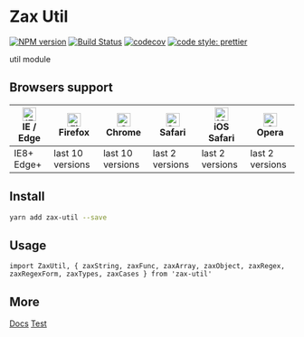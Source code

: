 # Zax Util

[![NPM version](https://img.shields.io/npm/v/zax-util.svg?style=flat)](https://www.npmjs.com/package/zax-util)
[![Build Status](https://travis-ci.org/jsonchou/zax-util.svg?branch=master)](https://travis-ci.org/jsonchou/zax-util)
[![codecov](https://codecov.io/gh/jsonchou/zax-util/branch/master/graph/badge.svg)](https://codecov.io/gh/jsonchou/zax-util)
[![code style: prettier](https://img.shields.io/badge/code_style-prettier-ff69b4.svg?style=flat-square)](https://github.com/prettier/prettier)

util module

## Browsers support

| [<img src="https://raw.githubusercontent.com/alrra/browser-logos/master/src/edge/edge_48x48.png" alt="IE / Edge" width="24px" height="24px" />](http://godban.github.io/browsers-support-badges/)</br>IE / Edge | [<img src="https://raw.githubusercontent.com/alrra/browser-logos/master/src/firefox/firefox_48x48.png" alt="Firefox" width="24px" height="24px" />](http://godban.github.io/browsers-support-badges/)</br>Firefox | [<img src="https://raw.githubusercontent.com/alrra/browser-logos/master/src/chrome/chrome_48x48.png" alt="Chrome" width="24px" height="24px" />](http://godban.github.io/browsers-support-badges/)</br>Chrome | [<img src="https://raw.githubusercontent.com/alrra/browser-logos/master/src/safari/safari_48x48.png" alt="Safari" width="24px" height="24px" />](http://godban.github.io/browsers-support-badges/)</br>Safari | [<img src="https://raw.githubusercontent.com/alrra/browser-logos/master/src/safari-ios/safari-ios_48x48.png" alt="iOS Safari" width="24px" height="24px" />](http://godban.github.io/browsers-support-badges/)</br>iOS Safari | [<img src="https://raw.githubusercontent.com/alrra/browser-logos/master/src/opera/opera_48x48.png" alt="Opera" width="24px" height="24px" />](http://godban.github.io/browsers-support-badges/)</br>Opera |
| --------------------------------------------------------------------------------------------------------------------------------------------------------------------------------------------------------------- | ----------------------------------------------------------------------------------------------------------------------------------------------------------------------------------------------------------------- | ------------------------------------------------------------------------------------------------------------------------------------------------------------------------------------------------------------- | ------------------------------------------------------------------------------------------------------------------------------------------------------------------------------------------------------------- | ----------------------------------------------------------------------------------------------------------------------------------------------------------------------------------------------------------------------------- | --------------------------------------------------------------------------------------------------------------------------------------------------------------------------------------------------------- |
| IE8+ Edge+                                                                                                                                                                                                      | last 10 versions                                                                                                                                                                                                  | last 10 versions                                                                                                                                                                                              | last 2 versions                                                                                                                                                                                               | last 2 versions                                                                                                                                                                                                               | last 2 versions                                                                                                                                                                                           |

## Install

```bash
yarn add zax-util --save
```

## Usage

```tsx
import ZaxUtil, { zaxString, zaxFunc, zaxArray, zaxObject, zaxRegex, zaxRegexForm, zaxTypes, zaxCases } from 'zax-util'
```

## More
[Docs](https://github.com/jsonchou/zax-util/tree/master/docs)
[Test](https://github.com/jsonchou/zax-util/blob/master/__tests__/index.spec.ts)

